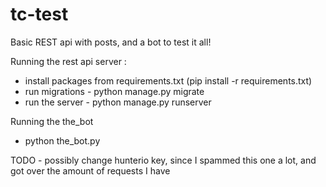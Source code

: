 # tc-test
Basic REST api with posts, and a bot to test it all!

Running the rest api server :
* install packages from requirements.txt (pip install -r requirements.txt)
* run migrations - python manage.py migrate
* run the server - python manage.py runserver

Running the the_bot
* python the_bot.py

TODO - possibly change hunterio key, since I spammed this one a lot, and got over the amount of requests I have 

